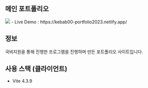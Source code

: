 ## 메인 포트폴리오

<img src="https://github.com/kebab000/2023-portfolio/tree/main/src/assets/images/MAIN-PORT.png" />
- Live Demo : https://kebab00-portfolio2023.netlify.app/

## 정보
국비지원을 통해 진행한 프로그램을 진행하며 만든 포트폴리오 사이트입니다.

## 사용 스택 (클라이언트)
- Vite 4.3.9
